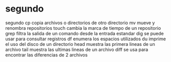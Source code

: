 # segundo
segundo
cp	copia archivos o directorios de otro directorio
mv	mueve y renombra repositorios
touch	cambia la marca de tiempo de un repositorio
grep	filtra la salida de un comando desde la entrada estandar
dig 	se puede usar para consultar registros
df 	enumera los espacios utilizados
du	imprime el uso del disco de un directorio
head	muestra las primera lineas de un archivo
tail	muestra las ultimas lineas de un archivo
diff	se usa para encontrar las diferencias de 2 archivos

